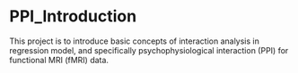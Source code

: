 # PPI_Introduction

This project is to introduce basic concepts of interaction analysis in regression model, and specifically psychophysiological interaction (PPI) for functional MRI (fMRI) data.
